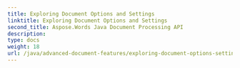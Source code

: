 ```yaml
---
title: Exploring Document Options and Settings
linktitle: Exploring Document Options and Settings
second_title: Aspose.Words Java Document Processing API
description: 
type: docs
weight: 18
url: /java/advanced-document-features/exploring-document-options-settings/
---
```

